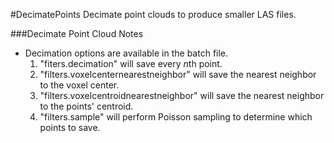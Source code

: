 #DecimatePoints
Decimate point clouds to produce smaller LAS files.

###Decimate Point Cloud Notes
- Decimation options are available in the batch file.
  1. "fiters.decimation" will save every *n*th point.
  2. "filters.voxelcenternearestneighbor" will save the nearest neighbor to the voxel center.
  3. "filters.voxelcentroidnearestneighbor" will save the nearest neighbor to the points' centroid.
  4. "filters.sample" will perform Poisson sampling to determine which points to save.
